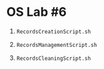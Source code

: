 # OS Lab #6

1. `RecordsCreationScript.sh`

2. `RecordsManagementScript.sh`

3. `RecordsCleaningScript.sh`
